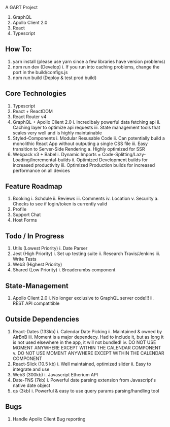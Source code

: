 A GART Project
1. GraphQL
2. Apollo Client 2.0
3. React
4. Typescript

## How To:
1. yarn install (please use yarn since a few libraries have version problems)
2. npm run dev (Develop)
    i. If you run into caching problems, change the port in the build/configs.js
3. npm run build (Deploy & test prod build)

## Core Technologies
1. Typescript
2. React + ReactDOM
3. React Router v4
4. GraphQL + Apollo Client 2.0
    i. Incredibaly powerful data fetching api
    ii. Caching layer to optimize api requests
    iii. State management tools that scales very well and is highly maintainable
5. Styled-Components
    i. Modular Resusable Code
    ii. Can potentially build a monolithic React App without outputing a single CSS file
    iii. Easy transition to Server-Side Rendering
        a. Highly optimized for SSR
6. Webpack v3 + Babel
    i. Dynamic Imports = Code-Splitting/Lazy-Loading/Incremental-builds
    ii. Optimized Development builds for increased productivity
    iii. Optimized Production builds for increased performance on all devices

## Feature Roadmap
1. Booking
    i. Schdule
    ii. Reviews
    iii. Comments
    iv. Location
    v. Security
      a. Checks to see if login/token is currently valid
2. Profile
3. Support Chat
4. Host Forms

## Todo / In Progress
1. Utils (Lowest Priority)
    i. Date Parser
2. Jest (High Priority)
    i. Set up testing suite
    ii. Research Travis/Jenkins
    iii. Write Tests
3. Web3 (Highest Priority)
4. Shared (Low Priority)
    i. Breadcrumbs component

## State-Management
1. Apollo Client 2.0
    i. No longer exclusive to GraphQL server code!!!
    ii. REST API compatitible 

## Outside Dependencies
1. React-Dates (133kb)
    i. Calendar Date Picking
    ii. Maintained & owned by AirBnB
    iii. Moment is a major dependecy. Had to include it, but as long it is not used elsewhere in the app, it will not bundled!
    iv. DO NOT USE MOMENT ANYWHERE EXCEPT WITHIN THE CALENDAR COMPONENT
    v. DO NOT USE MOMENT ANYWHERE EXCEPT WITHIN THE CALENDAR COMPONENT
2. React-Slick (10.5 kb)
    i. Well maintained, optimized slider
    ii. Easy to integrate and use
3. Web3 (300kb)
    i. Javascript Etherium API
4. Date-FNS (7kb)
    i. Powerful date parsing extension from Javascript's native date object
5. qs (3kb)
    i. Powerful & easy to use query params parsing/handling tool

## Bugs
1. Handle Apollo Client Bug reporting